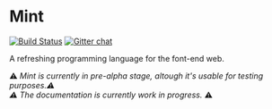 # Mint 
[![Build Status](https://travis-ci.org/mint-lang/mint.svg?branch=master)](https://travis-ci.org/mint-lang/mint)
[![Gitter chat](https://badges.gitter.im/gitterHQ/gitter.png)](https://gitter.im/mint-lang/Lobby)

A refreshing programming language for the font-end web.

:warning: *Mint is currently in pre-alpha stage, altough it's usable for testing purposes.:warning:     
:warning: The documentation is currently work in progress.* :warning:
